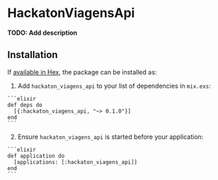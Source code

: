 # HackatonViagensApi

**TODO: Add description**

## Installation

If [available in Hex](https://hex.pm/docs/publish), the package can be installed as:

  1. Add `hackaton_viagens_api` to your list of dependencies in `mix.exs`:

    ```elixir
    def deps do
      [{:hackaton_viagens_api, "~> 0.1.0"}]
    end
    ```

  2. Ensure `hackaton_viagens_api` is started before your application:

    ```elixir
    def application do
      [applications: [:hackaton_viagens_api]]
    end
    ```

